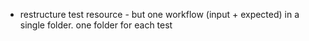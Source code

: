 - restructure test resource - but one workflow (input + expected) in a single folder. one folder for each test 
